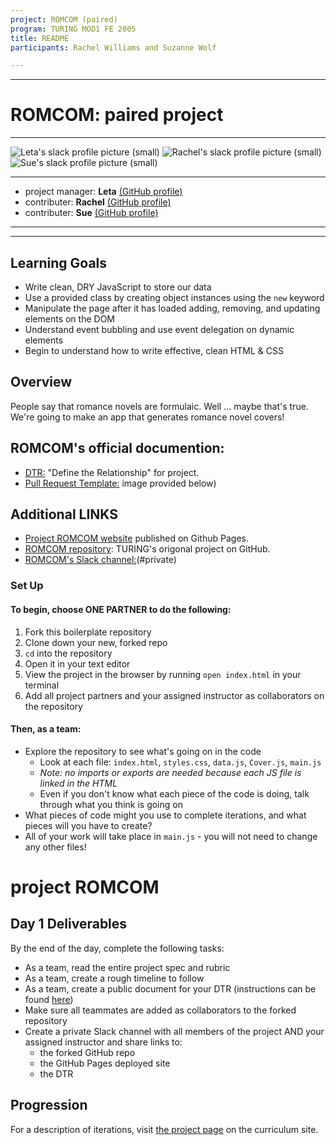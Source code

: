 ```yaml
---
project: ROMCOM (paired)
program: TURING MOD1 FE 2005
title: README
participants: Rachel Williams and Suzanne Wolf

---
```

---
# ROMCOM: paired project
---
![Leta's slack profile picture (small)](https://ca.slack-edge.com/T029P2S9M-U37MJAV0T-007ccf2f5eb2-100)
![Rachel's slack profile picture (small)](https://ca.slack-edge.com/T029P2S9M-U010JFP5L1H-261729a15d0e-100) 
![Sue's slack profile picture (small)](https://ca.slack-edge.com/T029P2S9M-UTPTTDE84-13b671276cf8-100) 

---
* project manager: __Leta__ [(GitHub profile)](https://github.com/turingschool-examples)
* contributer: __Rachel__ [(GitHub profile)](https://github.com/rwilliams659)
* contributer: __Sue__ [(GitHub profile)](https://github.com/GreenbergKU)
---
---

## Learning Goals


* Write clean, DRY JavaScript to store our data
* Use a provided class by creating object instances using the `new` keyword
* Manipulate the page after it has loaded adding, removing, and updating elements on the DOM
* Understand event bubbling and use event delegation on dynamic elements
* Begin to understand how to write effective, clean HTML & CSS

## Overview

People say that romance novels are formulaic. Well ... maybe that's true. We're going to make an app that generates romance novel covers!


## ROMCOM's official documention:
  - [DTR:](https://github.com/GreenbergKU/ROMCOM/blob/master/DTR.md) "Define the Relationship" for project. 
  - [Pull Request Template:](https://github.com/GreenbergKU/ROMCOM/blob/master/pull_request_template.md) image provided below)

## Additional LINKS
  - [Project ROMCOM website](https://greenbergKU.github.io/ROMCOM/) published on Github Pages.
  - [ROMCOM repository](https://github.com/turingschool-examples/ideabox-boilerplate): TURING's origonal project on GitHub.
  - [ROMCOM's Slack channel:](https://app.slack.com/client/T029P2S9M/C011E891RC1)(#private)


### Set Up
#### To begin, choose ONE PARTNER to do the following:
1. Fork this boilerplate repository
2. Clone down your new, forked repo
3. `cd` into the repository
4. Open it in your text editor
5. View the project in the browser by running `open index.html` in your terminal
5. Add all project partners and your assigned instructor as collaborators on the repository
#### Then, as a team:
* Explore the repository to see what's going on in the code
  - Look at each file: `index.html`, `styles.css`, `data.js`, `Cover.js`, `main.js`
  - _Note: no imports or exports are needed because each JS file is linked in the HTML_
  - Even if you don't know what each piece of the code is doing, talk through what you think is going on
* What pieces of code might you use to complete iterations, and what pieces will you have to create?
* All of your work will take place in `main.js` - you will not need to change any other files!

# project ROMCOM

## Day 1 Deliverables

By the end of the day, complete the following tasks:
* As a team, read the entire project spec and rubric
* As a team, create a rough timeline to follow 
* As a team, create a public document for your DTR (instructions can be found [here](https://github.com/turingschool/career-development-curriculum/blob/master/module_one/dtr_guidelines_memo.md))
* Make sure all teammates are added as collaborators to the forked repository
* Create a private Slack channel with all members of the project AND your assigned instructor and share links to:
  - the forked GitHub repo
  - the GitHub Pages deployed site
  - the DTR

## Progression

For a description of iterations, visit [the project page](https://frontend.turing.io/projects/module-1/romcom-pair.html) on the curriculum site.


